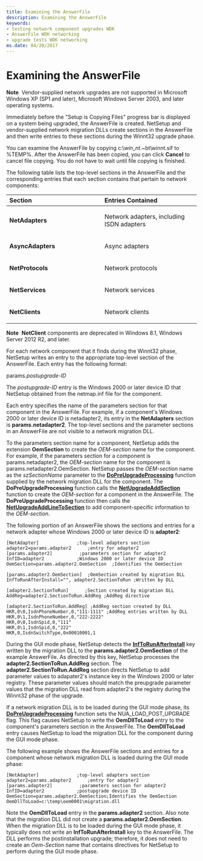 ```yaml
---
title: Examining the AnswerFile
description: Examining the AnswerFile
keywords:
- testing network component upgrades WDK
- AnswerFile WDK networking
- upgrade tests WDK networking
ms.date: 04/20/2017
---
```


# Examining the AnswerFile





**Note**  Vendor-supplied network upgrades are not supported in Microsoft Windows XP (SP1 and later), Microsoft Windows Server 2003, and later operating systems.

 

Immediately before the "Setup is Copying Files" progress bar is displayed on a system being upgraded, the AnswerFile is created. NetSetup and vendor-supplied network migration DLLs create sections in the AnswerFile and then write entries to these sections during the Winnt32 upgrade phase.

You can examine the AnswerFile by copying c:\\$win\_nt$.~bt\\winnt.sif to %TEMP%. After the AnswerFile has been copied, you can click **Cancel** to cancel file copying. You do not have to wait until file copying is finished.

The following table lists the top-level sections in the AnswerFile and the corresponding entries that each section contains that pertain to network components:

<table>
<colgroup>
<col width="50%" />
<col width="50%" />
</colgroup>
<thead>
<tr class="header">
<th align="left">Section</th>
<th align="left">Entries Contained</th>
</tr>
</thead>
<tbody>
<tr class="odd">
<td align="left"><p><strong>NetAdapters</strong></p></td>
<td align="left"><p>Network adapters, including ISDN adapters</p></td>
</tr>
<tr class="even">
<td align="left"><p><strong>AsyncAdapters</strong></p></td>
<td align="left"><p>Async adapters</p></td>
</tr>
<tr class="odd">
<td align="left"><p><strong>NetProtocols</strong></p></td>
<td align="left"><p>Network protocols</p></td>
</tr>
<tr class="even">
<td align="left"><p><strong>NetServices</strong></p></td>
<td align="left"><p>Network services</p></td>
</tr>
<tr class="odd">
<td align="left"><p><strong>NetClients</strong></p></td>
<td align="left"><p>Network clients</p></td>
</tr>
</tbody>
</table>

 

**Note**  **NetClient** components are deprecated in Windows 8.1, Windows Server 2012 R2, and later.

 

For each network component that it finds during the Winnt32 phase, NetSetup writes an entry to the appropriate top-level section of the AnswerFile. Each entry has the following format:

params.*postupgrade-ID*

The *postupgrade-ID* entry is the Windows 2000 or later device ID that NetSetup obtained from the netmap.inf file for the component.

Each entry specifies the name of the parameters section for that component in the AnswerFile. For example, if a component's Windows 2000 or later device ID is netadapter2, its entry in the **NetAdapters** section is **params.netadapter2**. The top-level sections and the parameter sections in an AnswerFile are not visible to a network migration DLL.

To the parameters section name for a component, NetSetup adds the extension **OemSection** to create the *OEM-section* name for the component. For example, if the parameters section for a component is params.netadapter2, the *OEM-section* name for the component is params.netadapter2.OemSection. NetSetup passes the *OEM-section* name as the *szSectionName* parameter to the [**DoPreUpgradeProcessing**](/previous-versions/windows/hardware/network/ff545634(v=vs.85)) function supplied by the network migration DLL for the component. The **DoPreUpgradeProcessing** function calls the [**NetUpgradeAddSection**](/previous-versions/windows/hardware/network/ff559063(v=vs.85)) function to create the *OEM-section* for a component in the AnswerFile. The **DoPreUpgradeProcessing** function then calls the [**NetUpgradeAddLineToSection**](/previous-versions/windows/hardware/network/ff559059(v=vs.85)) to add component-specific information to the *OEM-section*.

The following portion of an AnswerFile shows the sections and entries for a network adapter whose Windows 2000 or later device ID is **adapter2**:

```INF
[NetAdapter]              ;top-level adapters section
adapter2=params.adapter2      ;entry for adapter2
[params.adapter2]          ;parameters section for adapter2
InfID=adapter2            ;Windows 2000 or later device ID
OemSection=params.adapter2.OemSection  ;Identifies the OemSection

[params.adapter2.OemSection]  ;OemSection created by migration DLL
InfToRunAfterInstall="", adapter2.SectionToRun ;Written by DLL

[adapter2.SectionToRun]      ;Section created by migration DLL
AddReg=adapter2.SectionToRun.AddReg ;AddReg directive

[adapter2.SectionToRun.AddReg] ;AddReg section created by DLL
HKR,0\0,IsdnPhoneNumber,0,"111-1111" ;AddReg entries written by DLL
HKR,0\1,IsdnPhoneNumber,0,"222-2222"
HKR,0\0,IsdnSpid,0,"111"
HKR,0\1,IsdnSpid,0,"222"
HKR,0,IsdnSwitchType,0x00010001,1
```

During the GUI mode phase, NetSetup detects the [**InfToRunAfterInstall**](/previous-versions/windows/hardware/network/ff559059(v=vs.85)) key written by the migration DLL to the **params.adapter2.OemSection** of the example AnswerFile. As directed by this key, NetSetup processes the **adapter2.SectionToRun.AddReg** section. The **adapter2.SectionToRun.AddReg** section directs NetSetup to add parameter values to adapater2's instance key in the Windows 2000 or later registry. These parameter values should match the preupgrade parameter values that the migration DLL read from adapter2's the registry during the Winnt32 phase of the upgrade.

If a network migration DLL is to be loaded during the GUI mode phase, its [**DoPreUpgradeProcessing**](/previous-versions/windows/hardware/network/ff545634(v=vs.85)) function sets the NUA\_LOAD\_POST\_UPGRADE flag. This flag causes NetSetup to write the **OemDllToLoad** entry to the component's parameters section in the AnswerFile. The **OemDllToLoad** entry causes NetSetup to load the migration DLL for the component during the GUI mode phase.

The following example shows the AnswerFile sections and entries for a component whose network migration DLL is loaded during the GUI mode phase:

```INF
[NetAdapter]              ;top-level adapters section
adapter2=params.adapter2      ;entry for adapter2
[params.adapter2]          ;parameters section for adapter2
InfID=adapter2            ;postupgrade device ID
OemSection=params.adapter2.OemSection;Identifies the OemSection
OemDllToLoad=c:\temp\oem0001\migration.dll
```

Note the **OemDllToLoad** entry in the **params.adapter2** section. Also note that the migration DLL did not create a **params.adapter2.OemSection**. When the migration DLL is to be loaded during the GUI mode phase, it typically does not write an **InfToRunAfterInstall** key to the AnswerFile. The DLL performs the postinstallation upgrade; therefore, it does not need to create an *Oem-Section* name that contains directives for NetSetup to perform during the GUI mode phase.

 

